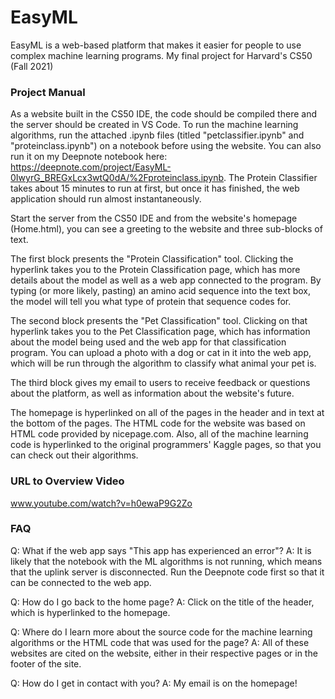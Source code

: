 # EasyML

EasyML is a web-based platform that makes it easier for people to use complex machine learning programs. My final project for Harvard's CS50 (Fall 2021)

### Project Manual

As a website built in the CS50 IDE, the code should be compiled there and the server should be created in VS Code. To run the machine learning algorithms, run the attached .ipynb files (titled "petclassifier.ipynb" and "proteinclass.ipynb") on a notebook before using the website. You can also run it on my Deepnote notebook here: https://deepnote.com/project/EasyML-0IwyrG_BREGxLcx3wtQ0dA/%2Fproteinclass.ipynb. The Protein Classifier takes about 15 minutes to run at first, but once it has finished, the web application should run almost instantaneously.

Start the server from the CS50 IDE and from the website's homepage (Home.html), you can see a greeting to the website and three sub-blocks of text.

The first block presents the "Protein Classification" tool. Clicking the hyperlink takes you to the Protein Classification page, which has more details about the model as well as a web app connected to the program. By typing (or more likely, pasting) an amino acid sequence into the text box, the model will tell you what type of protein that sequence codes for.

The second block presents the "Pet Classification" tool. Clicking on that hyperlink takes you to the Pet Classification page, which has information about the model being used and the web app for that classification program. You can upload a photo with a dog or cat in it into the web app, which will be run through the algorithm to classify what animal your pet is.

The third block gives my email to users to receive feedback or questions about the platform, as well as information about the website's future.

The homepage is hyperlinked on all of the pages in the header and in text at the bottom of the pages. The HTML code for the website was based on HTML code provided by nicepage.com. Also, all of the machine learning code is hyperlinked to the original programmers' Kaggle pages, so that you can check out their algorithms.

### URL to Overview Video

www.youtube.com/watch?v=h0ewaP9G2Zo

### FAQ

Q: What if the web app says "This app has experienced an error"?
A: It is likely that the notebook with the ML algorithms is not running, which means that the uplink server is disconnected. Run the Deepnote code first so that it can be connected to the web app.

Q: How do I go back to the home page?
A: Click on the title of the header, which is hyperlinked to the homepage.

Q: Where do I learn more about the source code for the machine learning algorithms or the HTML code that was used for the page?
A: All of these websites are cited on the website, either in their respective pages or in the footer of the site.

Q: How do I get in contact with you?
A: My email is on the homepage!
